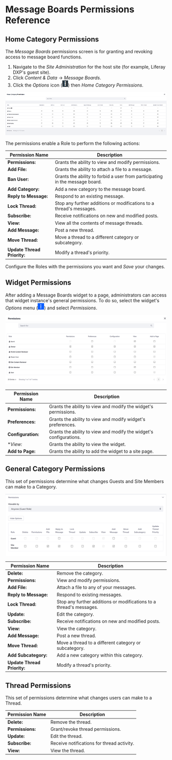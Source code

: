 # Message Boards Permissions Reference

## Home Category Permissions

The _Message Boards_ permissions screen is for granting and revoking access to message board functions.

1. Navigate to the _Site Administration_ for the host site (for example, Liferay DXP's guest site).
1. Click _Content & Data_ &rarr; _Message Boards_.
1. Click the *Options* icon (![Options](./message-boards-permissions-reference/images/01.png)) then *Home Category Permissions*.

![Assigning Permissions to Site Roles](./message-boards-permissions-reference/images/03.png)

The permissions enable a Role to perform the following actions:

| Permission Name | Description |
| --- | --- |
| **Permissions:** | Grants the ability to view and modify permissions. |
| **Add File:** | Grants the ability to attach a file to a message. |
| **Ban User:** |Grants the ability to forbid a user from participating in the message board. |
| **Add Category:** | Add a new category to the message board. |
| **Reply to Message:** | Respond to an existing message. |
| **Lock Thread:**  | Stop any further additions or modifications to a thread's messages. |
| **Subscribe:** | Receive notifications on new and modified posts. |
| **View:** | View all the contents of message threads. |
| **Add Message:** | Post a new thread. |
| **Move Thread:** | Move a thread to a different category or subcategory. |
| **Update Thread Priority:** | Modify a thread's priority. |

Configure the Roles with the permissions you want and *Save* your changes.

## Widget Permissions

After adding a Message Boards widget to a page, administrators can access that widget instance's general permissions. To do so, select the widget's *Options* menu (![Options](./message-boards-permissions-reference/images/02.png)) and select *Permissions*.

![Assigning Widget Permissions](./message-boards-permissions-reference/images/04.png)

| Permission Name | Description |
| --- | --- |
| **Permissions:** | Grants the ability to view and modify the widget's permissions. |
| **Preferences:** | Grants the ability to view and modify widget's preferences. |
| **Configuration:** | Grants the ability to view and modify the widget's configurations. |
| **View:* | Grants the ability to view the widget. |
| **Add to Page:** | Grants the ability to add the widget to a site page. |

## General Category Permissions

This set of permissions determine what changes Guests and Site Members can make to a Category.

![General Category Permissions](./message-boards-permissions-reference/images/05.png)

| Permission Name | Description |
| --- | --- |
| **Delete:** | Remove the category. |
| **Permissions:** | View and modify permissions. |
| **Add File:** | Attach a file to any of your messages. |
| **Reply to Message:** | Respond to existing messages. |
| **Lock Thread:** | Stop any further additions or modifications to a thread's messages. |
| **Update:** | Edit the category. |
| **Subscribe:** | Receive notifications on new and modified posts. |
| **View:** | View the category. |
| **Add Message:** | Post a new thread. |
| **Move Thread:** | Move a thread to a different category or subcategory. |
| **Add Subcategory:** | Add a new category within this category. |
| **Update Thread Priority:** | Modify a thread's priority. |

## Thread Permissions

 This set of permissions determine what changes users can make to a Thread.

| Permission Name | Description |
| --- | --- |
| **Delete:** | Remove the thread. |
| **Permissions:** | Grant/revoke thread permissions. |
| **Update:** | Edit the thread. |
| **Subscribe:** | Receive notifications for thread activity. |
| **View:** | View the thread. |
